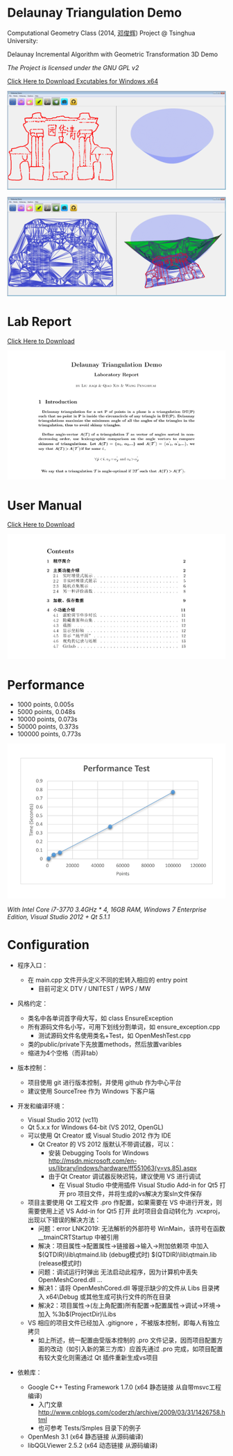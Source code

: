 Delaunay Triangulation Demo
========

Computational Geometry Class (2014, [邓俊辉](http://dsa.cs.tsinghua.edu.cn/~deng/index.htm)) Project @ Tsinghua University:

Delaunay Incremental Algorithm with Geometric Transformation 3D Demo

  *The Project is licensed under the GNU GPL v2*

[Click Here to Download Excutables for Windows x64](https://raw.githubusercontent.com/qiaone/delaunay/master/Bin/delaunay.7z)

![](https://raw.githubusercontent.com/qiaone/delaunay/master/Img/gate_1.png)

![](https://raw.githubusercontent.com/qiaone/delaunay/master/Img/gate_2.png)

# Lab Report #

[Click Here to Download](https://raw.githubusercontent.com/qiaone/delaunay/master/Docs/report.pdf)

[![](https://raw.githubusercontent.com/qiaone/delaunay/master/Img/lab_report.png)](https://raw.githubusercontent.com/qiaone/delaunay/master/Docs/report.pdf)


# User Manual #

[Click Here to Download](https://raw.githubusercontent.com/qiaone/delaunay/master/Docs/user_manual.pdf)

[![](https://raw.githubusercontent.com/qiaone/delaunay/master/Img/user_manual.png)](https://raw.githubusercontent.com/qiaone/delaunay/master/Docs/user_manual.pdf)

# Performance #

- 1000 points, 0.005s
- 5000 points, 0.048s
- 10000 points, 0.073s
- 50000	points, 0.373s
- 100000 points, 0.773s

![](https://raw.githubusercontent.com/qiaone/delaunay/master/Img/performance.png)

   *With Intel Core i7-3770 3.4GHz * 4, 16GB RAM, Windows 7 Enterprise Edition, Visual Studio 2012 + Qt 5.1.1*

# Configuration #

* 程序入口：
    * 在 main.cpp 文件开头定义不同的宏转入相应的 entry point
        * 目前可定义 DTV / UNITEST / WPS / MW

* 风格约定：
    * 类名中各单词首字母大写，如 class EnsureException
    * 所有源码文件名小写，可用下划线分割单词，如 ensure_exception.cpp
        * 测试源码文件名使用类名+Test，如 OpenMeshTest.cpp
    * 类的public/private下先放置methods，然后放置varibles
    * 缩进为4个空格（而非tab）

* 版本控制：
    * 项目使用 git 进行版本控制，并使用 github 作为中心平台
    * 建议使用 SourceTree 作为 Windows 下客户端

* 开发和编译环境：
    * Visual Studio 2012 (vc11)
    * Qt 5.x.x for Windows 64-bit (VS 2012, OpenGL)
    * 可以使用 Qt Creator 或 Visual Studio 2012 作为 IDE
        * Qt Creator 的 VS 2012 版默认不带调试器，可以：
            * 安装 Debugging Tools for Windows
                http://msdn.microsoft.com/en-us/library/indows/hardware/ff551063(v=vs.85).aspx
            * 由于Qt Creator 调试器反映迟钝，建议使用 VS 进行调试
                * 在 Visual Studio 中使用插件 Visual Studio Add-in for Qt5 打开 pro 项目文件，并将生成的vs解决方案sln文件保存
    * 项目主要使用 Qt 工程文件 .pro 作配置，如果需要在 VS 中进行开发，则需要使用上述 VS Add-in for Qt5 打开
      此时项目会自动转化为 .vcxproj，出现以下错误的解决方法：
        * 问题：error LNK2019: 无法解析的外部符号 WinMain，该符号在函数 __tmainCRTStartup 中被引用
        * 解决：项目属性->配置属性->链接器->输入->附加依赖项 中加入
            $(QTDIR)\lib\qtmaind.lib (debug模式时)
            $(QTDIR)\lib\qtmain.lib (release模式时)
        * 问题：调试运行时弹出 无法启动此程序，因为计算机中丢失 OpenMeshCored.dll ...
        * 解决1：请将 OpenMeshCored.dll 等提示缺少的文件从 Libs 目录拷入 x64\Debug 或其他生成可执行文件的所在目录
        * 解决2：项目属性->(左上角配置)所有配置->配置属性->调试->环境->加入 %3b$(ProjectDir)\Libs
    * VS 相应的项目文件已经加入 .gitignore ，不被版本控制，即每人有独立拷贝
        * 如上所述，统一配置由受版本控制的 .pro 文件记录，因而项目配置方面的改动（如引入新的第三方库）应首先通过 .pro 完成，如项目配置有较大变化则需通过 Qt 插件重新生成vs项目

* 依赖库：
    * Google C++ Testing Framework 1.7.0 (x64 静态链接 从自带msvc工程编译)
        * 入门文章 http://www.cnblogs.com/coderzh/archive/2009/03/31/1426758.html
        * 也可参考 Tests/Smples 目录下的例子
    * OpenMesh 3.1 (x64 静态链接 从源码编译)
    * libQGLViewer 2.5.2 (x64 动态链接 从源码编译)
